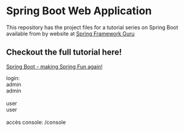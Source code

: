 # Spring Boot Web Application
This repository has the project files for a tutorial series on Spring Boot available from by website at [Spring Framework Guru](https://springframework.guru)

## Checkout the full tutorial here!
[Spring Boot - making Spring Fun again!](https://springframework.guru/spring-boot-web-application-part-1-spring-initializr/)

login:<br/> 
admin<br/> 
admin<br/> 
<br/> 
user<br/> 
user<br/> 
<br/> 
accès console: /console<br/> 
